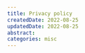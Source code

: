 ```yaml
---
title: Privacy policy
createdDate: 2022-08-25
updatedDate: 2022-08-25
abstract:
categories: misc
---
```

